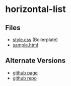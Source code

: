 # horizontal-list

## Files

- [style.css](./style.css) (Boilerplate)
- [sample.html](./sample.html)

## Alternate Versions

- [github page](https://jamesroberthugginsngo.github.io/css-boilerplates/src/horizontal-list)
- [github repo](https://github.com/JamesRobertHugginsNgo/css-boilerplates/tree/main/src/horizontal-list)
